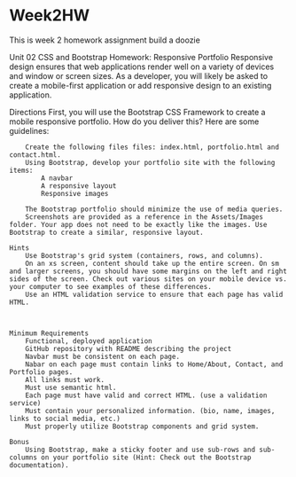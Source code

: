 # Week2HW
This is week 2 homework assignment build a doozie

Unit 02 CSS and Bootstrap Homework: Responsive Portfolio
Responsive design ensures that web applications render well on a variety of devices and window or screen sizes. As a developer, you will likely be asked to create a mobile-first application or add responsive design to an existing application.

Directions
	First, you will use the Bootstrap CSS Framework to create a mobile responsive portfolio. How do you deliver this? Here are some guidelines:

		Create the following files files: index.html, portfolio.html and contact.html.
		Using Bootstrap, develop your portfolio site with the following items:
			A navbar
			A responsive layout
			Responsive images

		The Bootstrap portfolio should minimize the use of media queries.
		Screenshots are provided as a reference in the Assets/Images folder. Your app does not need to be exactly like the images. Use Bootstrap to create a similar, responsive layout.

	Hints
		Use Bootstrap's grid system (containers, rows, and columns).
		On an xs screen, content should take up the entire screen. On sm and larger screens, you should have some margins on the left and right sides of the screen. Check out various sites on your mobile device vs. your computer to see examples of these differences.
		Use an HTML validation service to ensure that each page has valid HTML.



	Minimum Requirements
		Functional, deployed application
		GitHub repository with README describing the project
		Navbar must be consistent on each page.
		Nabar on each page must contain links to Home/About, Contact, and Portfolio pages.
		All links must work.
		Must use semantic html.
		Each page must have valid and correct HTML. (use a validation service)
		Must contain your personalized information. (bio, name, images, links to social media, etc.)
		Must properly utilize Bootstrap components and grid system.

	Bonus
		Using Bootstrap, make a sticky footer and use sub-rows and sub-columns on your portfolio site (Hint: Check out the Bootstrap documentation).